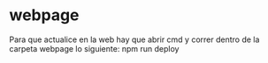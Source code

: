 # webpage
Para que actualice en la web hay que abrir cmd y correr dentro de la carpeta webpage lo siguiente:
npm run deploy